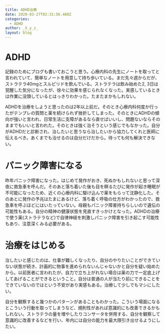 ```yaml
---
title: ADHD治療
date: 2020-03-27T02:31:56.460Z
categories:
  - ADHD
author: _X_y_z_
layout: blog
---
```

# ADHD

記録のためにブログも書いておこうと思う。心療内科の先生にノートを取ってと言われていて、簡単なノートを用意して持ち歩いている。まだ先々週からだが、ストラテラ40mgとスルピリドを飲んでいる。ストラテラは飲み始めた2, 3日は覚醒した気分になったが、徐々に効果を感じられなくなった。実感しているときは作業に没頭しているとはっきりわかった。たまたまかもしれない。

ADHDを治療をしようと思ったのは2年以上前だ。そのとき心療内科何度か行ったがテンプレの質問と薬を続けられず挫折してしまった。そのときにADHDの傾向が強いと言われ、日常生活に支障があるなら直せばいいし、問題ないならそのままでもいいと言われた。そのときは強く治そうという感じでもなかった。自分がADHDだと診断され、治したいと思うなら治したいから協力してくれと医師に伝えるべき。あくまでも治せるのは自分だけだから。待っても何も解決できない。

# パニック障害になる

昨年パニック障害になった。はじめて発作がおき、死ぬかもしれないと思って深夜に救急車を呼んだ。そのあと落ち着いた後も目を瞑るたびに発作が起き睡眠が不可能になったため、近くの心療内科に駆け込んで薬をもらって沈静化した。そのあとに発作の予兆はたまにあるけど、落ち着く呼吸の仕方がわかったので、救急車を呼ぶほどにはいたっていない。母親もパニック障害持ちらしいので遺伝の可能性もある。自分の精神の健康状態を見直すきっかけとなった。ADHDの治療で使う薬(ストラテラなど)で自律神経を刺激しパニック障害を引き起こす可能性もあり、注意深くみる必要がある。

# 治療をはじめる

治したいと感じたのは、仕事が難しくなったり、自分のやりたいことができていない状態が続き、計画的に物事を進められないんじゃないかと自分を疑い始めたから。以前医者に言われたが、自力で立ち上がれない場合は薬の力で一定底上げしてあげることができるということ。自分は普通の人が当たり前にできることをできていないのではという不安があり実感もある。治療して少しでもマシにしたい。

自分を観察すると幾つかのパターンがあることもわかった。こういう場面になるとこういう行動を取ってしまうなど、規則性があれば意識的にも改善できるかもしれない。ストラテラの量を増やしたりコンサータを併用する、自分を観察して意識的に改善するなどを行い、年内には自分の能力を最大限引き出せるようにしたい。

